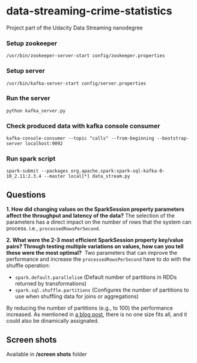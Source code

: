 # data-streaming-crime-statistics

Project part of the Udacity Data Streaming nanodegree

### Setup zookeeper
`/usr/bin/zookeeper-server-start config/zookeeper.properties`

### Setup server
`/usr/bin/kafka-server-start config/server.properties`

### Run the server
`python kafka_server.py`

### Check produced data with kafka console consumer
`kafka-console-consumer --topic "calls" --from-beginning --bootstrap-server localhost:9092`

### Run spark script
`spark-submit --packages org.apache.spark:spark-sql-kafka-0-10_2.11:2.3.4 --master local[*] data_stream.py`

## Questions

**1. How did changing values on the SparkSession property parameters affect the throughput and latency of the data?**
The selection of the parameters has a direct impact on the number of rows that the system can process. i.e., `processedRowsPerSecond`.

**2. What were the 2-3 most efficient SparkSession property key/value pairs? Through testing multiple variations on values, how can you tell these were the most optimal?** 
Two parameters that can improve the performance and increase the `processedRowsPerSecond` have to do with the shuffle operation: 
- `spark.default.parallelism` (Default number of partitions in RDDs returned by transformations)
- `spark.sql.shuffle.partitions` (Configures the number of partitions to use when shuffling data for joins or aggregations)

By reducing the number of partitions (e.g., to 100) the performance increased. As mentioned in [a blog post](http://blog.madhukaraphatak.com/dynamic-spark-shuffle-partitions/), there is no one size fits all, and it could also be dinamically assignated. 

## Screen shots
Available in **/screen shots** folder
